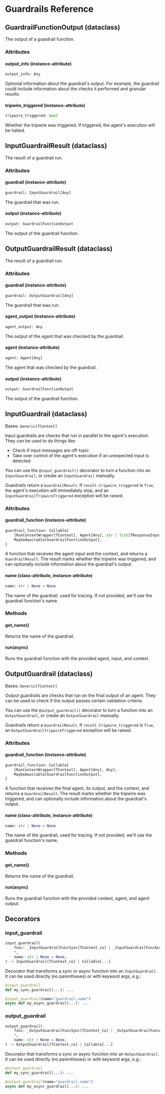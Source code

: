 # Guardrails Reference

## GuardrailFunctionOutput (dataclass)

The output of a guardrail function.

### Attributes

#### output_info (instance-attribute)
```python
output_info: Any
```
Optional information about the guardrail's output. For example, the guardrail could include information about the checks it performed and granular results.

#### tripwire_triggered (instance-attribute)
```python
tripwire_triggered: bool
```
Whether the tripwire was triggered. If triggered, the agent's execution will be halted.

## InputGuardrailResult (dataclass)

The result of a guardrail run.

### Attributes

#### guardrail (instance-attribute)
```python
guardrail: InputGuardrail[Any]
```
The guardrail that was run.

#### output (instance-attribute)
```python
output: GuardrailFunctionOutput
```
The output of the guardrail function.

## OutputGuardrailResult (dataclass)

The result of a guardrail run.

### Attributes

#### guardrail (instance-attribute)
```python
guardrail: OutputGuardrail[Any]
```
The guardrail that was run.

#### agent_output (instance-attribute)
```python
agent_output: Any
```
The output of the agent that was checked by the guardrail.

#### agent (instance-attribute)
```python
agent: Agent[Any]
```
The agent that was checked by the guardrail.

#### output (instance-attribute)
```python
output: GuardrailFunctionOutput
```
The output of the guardrail function.

## InputGuardrail (dataclass)

Bases: `Generic[TContext]`

Input guardrails are checks that run in parallel to the agent's execution. They can be used to do things like:
- Check if input messages are off-topic
- Take over control of the agent's execution if an unexpected input is detected

You can use the `@input_guardrail()` decorator to turn a function into an `InputGuardrail`, or create an `InputGuardrail` manually.

Guardrails return a `GuardrailResult`. If `result.tripwire_triggered` is `True`, the agent's execution will immediately stop, and an `InputGuardrailTripwireTriggered` exception will be raised.

### Attributes

#### guardrail_function (instance-attribute)
```python
guardrail_function: Callable[
    [RunContextWrapper[TContext], Agent[Any], str | list[TResponseInputItem]],
    MaybeAwaitable[GuardrailFunctionOutput],
]
```
A function that receives the agent input and the context, and returns a `GuardrailResult`. The result marks whether the tripwire was triggered, and can optionally include information about the guardrail's output.

#### name (class-attribute, instance-attribute)
```python
name: str | None = None
```
The name of the guardrail, used for tracing. If not provided, we'll use the guardrail function's name.

### Methods

#### get_name()
Returns the name of the guardrail.

#### run(async)
Runs the guardrail function with the provided agent, input, and context.

## OutputGuardrail (dataclass)

Bases: `Generic[TContext]`

Output guardrails are checks that run on the final output of an agent. They can be used to check if the output passes certain validation criteria.

You can use the `@output_guardrail()` decorator to turn a function into an `OutputGuardrail`, or create an `OutputGuardrail` manually.

Guardrails return a `GuardrailResult`. If `result.tripwire_triggered` is `True`, an `OutputGuardrailTripwireTriggered` exception will be raised.

### Attributes

#### guardrail_function (instance-attribute)
```python
guardrail_function: Callable[
    [RunContextWrapper[TContext], Agent[Any], Any],
    MaybeAwaitable[GuardrailFunctionOutput],
]
```
A function that receives the final agent, its output, and the context, and returns a `GuardrailResult`. The result marks whether the tripwire was triggered, and can optionally include information about the guardrail's output.

#### name (class-attribute, instance-attribute)
```python
name: str | None = None
```
The name of the guardrail, used for tracing. If not provided, we'll use the guardrail function's name.

### Methods

#### get_name()
Returns the name of the guardrail.

#### run(async)
Runs the guardrail function with the provided context, agent, and agent output.

## Decorators

### input_guardrail

```python
input_guardrail(
    func: _InputGuardrailFuncSync[TContext_co] | _InputGuardrailFuncAsync[TContext_co] | None = None,
    *,
    name: str | None = None,
) -> InputGuardrail[TContext_co] | Callable[...]
```

Decorator that transforms a sync or async function into an `InputGuardrail`. It can be used directly (no parentheses) or with keyword args, e.g.:

```python
@input_guardrail
def my_sync_guardrail(...): ...

@input_guardrail(name="guardrail_name")
async def my_async_guardrail(...): ...
```

### output_guardrail

```python
output_guardrail(
    func: _OutputGuardrailFuncSync[TContext_co] | _OutputGuardrailFuncAsync[TContext_co] | None = None,
    *,
    name: str | None = None,
) -> OutputGuardrail[TContext_co] | Callable[...]
```

Decorator that transforms a sync or async function into an `OutputGuardrail`. It can be used directly (no parentheses) or with keyword args, e.g.:

```python
@output_guardrail
def my_sync_guardrail(...): ...

@output_guardrail(name="guardrail_name")
async def my_async_guardrail(...): ...
```